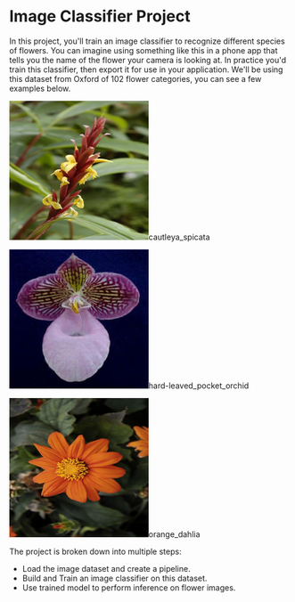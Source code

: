 
# Image Classifier Project

In this project, you'll train an image classifier to recognize different species of flowers. You can imagine using something like this in a phone app that tells you the name of the flower your camera is looking at. In practice you'd train this classifier, then export it for use in your application. We'll be using this dataset from Oxford of 102 flower categories, you can see a few examples below.



<img width="250" height="250" src='https://github.com/maleksaati/Image_Classifier_Project/blob/main/test_images/cautleya_spicata.jpg' width=500px>cautleya_spicata</img>

<img width="250" height="250" src='https://github.com/maleksaati/Image_Classifier_Project/blob/main/test_images/hard-leaved_pocket_orchid.jpg' width=500px>hard-leaved_pocket_orchid
</img>


<img width="250" height="250" src='https://github.com/maleksaati/Image_Classifier_Project/blob/main/test_images/orange_dahlia.jpg' width=500px>orange_dahlia</img>




The project is broken down into multiple steps:

- Load the image dataset and create a pipeline.
- Build and Train an image classifier on this dataset.
- Use trained model to perform inference on flower images.
